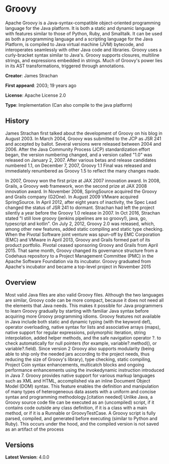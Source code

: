 # Groovy

Apache Groovy is a Java-syntax-compatible object-oriented programming language for the Java platform. It is both a static and dynamic language with features similar to those of Python, Ruby, and Smalltalk. It can be used as both a programming language and a scripting language for the Java Platform, is compiled to Java virtual machine (JVM) bytecode, and interoperates seamlessly with other Java code and libraries. Groovy uses a curly-bracket syntax similar to Java's. Groovy supports closures, multiline strings, and expressions embedded in strings. Much of Groovy's power lies in its AST transformations, triggered through annotations.

**Creator**: James Strachan

**First appeard**: 2003; 19 years ago

**License**: Apache License 2.0

**Type**: Implementation (Can also compile to the java platform)

## History

James Strachan first talked about the development of Groovy on his blog in August 2003. In March 2004, Groovy was submitted to the JCP as JSR 241 and accepted by ballot. 
Several versions were released between 2004 and 2006. After the Java Community Process (JCP) standardization effort began, the version numbering changed, and a version called "1.0" was released on January 2, 2007. After various betas and release candidates numbered 1.1, on December 7, 2007, Groovy 1.1 Final was released and immediately renumbered as Groovy 1.5 to reflect the many changes made.

In 2007, Groovy won the first prize at JAX 2007 innovation award. In 2008, Grails, a Groovy web framework, won the second prize at JAX 2008 innovation award.
In November 2008, SpringSource acquired the Groovy and Grails company (G2One). In August 2009 VMware acquired SpringSource.
In April 2012, after eight years of inactivity, the Spec Lead changed the status of JSR 241 to dormant.
Strachan had left the project silently a year before the Groovy 1.0 release in 2007. 
In Oct 2016, Strachan stated "I still love groovy (jenkins pipelines are so groovy!), java, go, typescript and kotlin".
On July 2, 2012, Groovy 2.0 was released, which, among other new features, added static compiling and static type checking.
When the Pivotal Software joint venture was spun-off by EMC Corporation (EMC) and VMware in April 2013, Groovy and Grails formed part of its product portfolio. Pivotal ceased sponsoring Groovy and Grails from April 2015. That same month, Groovy changed its governance structure from a Codehaus repository to a Project Management Committee (PMC) in the Apache Software Foundation via its incubator. 
Groovy graduated from Apache's incubator and became a top-level project in November 2015


## Overview

Most valid Java files are also valid Groovy files. Although the two languages are similar, Groovy code can be more compact, because it does not need all the elements that Java needs. This makes it possible for Java programmers to learn Groovy gradually by starting with familiar Java syntax before acquiring more Groovy programming idioms.
Groovy features not available in Java include both static and dynamic typing (with the keyword def), operator overloading, native syntax for lists and associative arrays (maps), native support for regular expressions, polymorphic iteration, string interpolation, added helper methods, and the safe navigation operator ?. to check automatically for null pointers (for example, variable?.method(), or variable?.field).
Since version 2 Groovy also supports modularity (being able to ship only the needed jars according to the project needs, thus reducing the size of Groovy's library), type checking, static compiling, Project Coin syntax enhancements, multicatch blocks and ongoing performance enhancements using the invokedynamic instruction introduced in Java 7.
Groovy provides native support for various markup languages such as XML and HTML, accomplished via an inline Document Object Model (DOM) syntax. This feature enables the definition and manipulation of many types of heterogeneous data assets with a uniform and concise syntax and programming methodology.[citation needed]
Unlike Java, a Groovy source code file can be executed as an (uncompiled) script, if it contains code outside any class definition, if it is a class with a main method, or if it is a Runnable or GroovyTestCase. A Groovy script is fully parsed, compiled, and generated before executing (similar to Python and Ruby). This occurs under the hood, and the compiled version is not saved as an artifact of the process

## Versions

**Latest Version**: 4.0.0